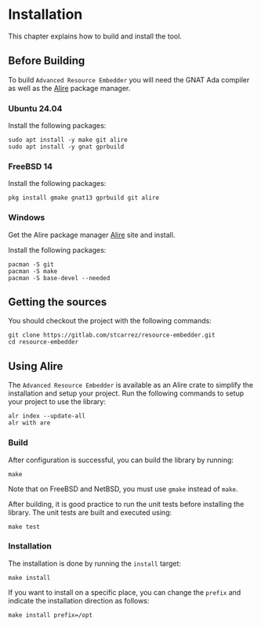 # Installation

This chapter explains how to build and install the tool.

## Before Building

To build `Advanced Resource Embedder` you will need the GNAT Ada compiler as well
as the [Alire](https://alire.ada.dev/) package manager.

### Ubuntu 24.04

Install the following packages:

```
sudo apt install -y make git alire
sudo apt install -y gnat gprbuild
```

### FreeBSD 14

Install the following packages:

```
pkg install gmake gnat13 gprbuild git alire
```

### Windows

Get the Alire package manager [Alire](https://alire.ada.dev/) site and install.

Install the following packages:

```
pacman -S git
pacman -S make
pacman -S base-devel --needed
```

## Getting the sources

You should checkout the project with the following commands:

```
git clone https://gitlab.com/stcarrez/resource-embedder.git
cd resource-embedder
```

## Using Alire

The `Advanced Resource Embedder` is available as an Alire crate to simplify the installation
and setup your project.  Run the following commands to setup your project to use the library:

```
alr index --update-all
alr with are
```

### Build

After configuration is successful, you can build the library by running:

```
make
```

Note that on FreeBSD and NetBSD, you must use `gmake` instead of `make`.

After building, it is good practice to run the unit tests before installing
the library.  The unit tests are built and executed using:
```
make test
```

### Installation

The installation is done by running the `install` target:

```
make install
```

If you want to install on a specific place, you can change the `prefix`
and indicate the installation direction as follows:

```
make install prefix=/opt
```

